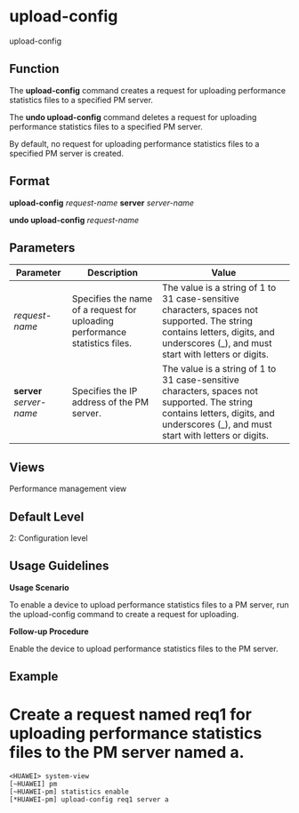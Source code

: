 upload-config
=============

upload-config

Function
--------



The **upload-config** command creates a request for uploading performance statistics files to a specified PM server.

The **undo upload-config** command deletes a request for uploading performance statistics files to a specified PM server.



By default, no request for uploading performance statistics files to a specified PM server is created.


Format
------

**upload-config** *request-name* **server** *server-name*

**undo upload-config** *request-name*


Parameters
----------

| Parameter | Description | Value |
| --- | --- | --- |
| *request-name* | Specifies the name of a request for uploading performance statistics files. | The value is a string of 1 to 31 case-sensitive characters, spaces not supported. The string contains letters, digits, and underscores (\_), and must start with letters or digits. |
| **server** *server-name* | Specifies the IP address of the PM server. | The value is a string of 1 to 31 case-sensitive characters, spaces not supported. The string contains letters, digits, and underscores (\_), and must start with letters or digits. |



Views
-----

Performance management view


Default Level
-------------

2: Configuration level


Usage Guidelines
----------------

**Usage Scenario**

To enable a device to upload performance statistics files to a PM server, run the upload-config command to create a request for uploading.

**Follow-up Procedure**

Enable the device to upload performance statistics files to the PM server.


Example
-------

# Create a request named req1 for uploading performance statistics files to the PM server named a.
```
<HUAWEI> system-view
[~HUAWEI] pm
[~HUAWEI-pm] statistics enable
[*HUAWEI-pm] upload-config req1 server a

```